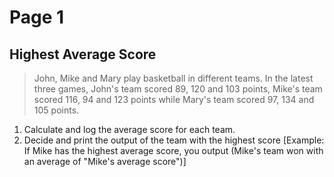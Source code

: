 # Page 1

## Highest Average Score

> John, Mike and Mary play basketball in different teams. In the latest three games, John's team scored 89, 120 and 103 points, Mike's team scored 116, 94 and 123 points while Mary's team scored 97, 134 and 105 points.

1.  Calculate and log the average score for each team.
2.  Decide and print the output of the team with the highest score [Example: If Mike has the highest average score, you output (Mike's team won with an average of "Mike's average score")]

